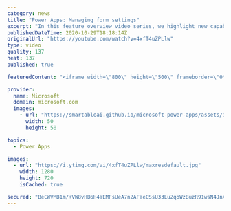 ```yaml
---
category: news
title: "Power Apps: Managing form settings"
excerpt: "In this feature overview video series, we highlight new capabilities included in the latest update to Microsoft Power Apps.  Improvements to Microsoft Power Apps for managing form settings and events allow users to set various features on a form in the new modern designer.   Get the most out of Power"
publishedDateTime: 2020-10-29T18:18:14Z
originalUrl: "https://youtube.com/watch?v=4xfT4uZPLlw"
type: video
quality: 137
heat: 137
published: true

featuredContent: "<iframe width=\"800\" height=\"500\" frameborder=\"0\" src=\"https://www.youtube.com/embed/4xfT4uZPLlw\" allow=\"accelerometer; autoplay; encrypted-media; gyroscope; picture-in-picture\" allowfullscreen></iframe>"

provider:
  name: Microsoft
  domain: microsoft.com
  images:
    - url: "https://smartableai.github.io/microsoft-power-apps/assets/images/organizations/microsoft.com-50x50.jpg"
      width: 50
      height: 50

topics:
  - Power Apps

images:
  - url: "https://i.ytimg.com/vi/4xfT4uZPLlw/maxresdefault.jpg"
    width: 1280
    height: 720
    isCached: true

secured: "BeCWVMB1m/+VW8vHB6H4aEMFsUeA7nZAFaeCSsU33LuZqoWzBuzR91wsN4JnAMFLMST5OkMxH9xFLIq/jEkMUp7etgaqctU1sMyhQ707Zj9IBd0NVdfXUZN6yM8C/W11INNIePfw/ID0jG88Tk/T6SmZ8qRI2jvJ/fyffB6eIXxGSR93FKEMz5tZLn5fQp9Y/6wD5BXq/FCqD+9jmHDsDlMhY8uwwGw28f8ZsQIBs3KrUTtWda8fjdbOylTtsir0I5vbfQRun8k5E4k7Q5Ckr9x9wBFraT/+CD1yAnzhq5ODAH7I1lbmq/P68iwcAeEaMkMz9cMQb++lCiKrXfvMcIV1Lctdk/vfIol0JvL9PEjGfZGQhWIlMHVtz8liOVHFQUutRd/ZfXtVwuFmg0Yh8bjvqFFz6Xp5fbT/peXAGxLuIIws6LAayBjtIGsfLeul;KozNOwE0yjCW+6mdxoWKXg=="
---
```


